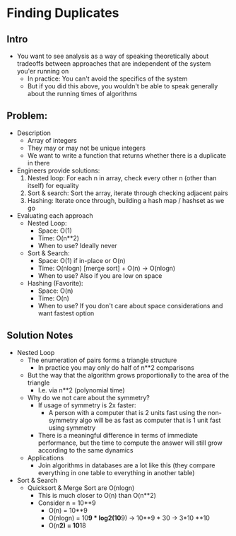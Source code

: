 # Finding Duplicates
## Intro
- You want to see analysis as a way of speaking theoretically about tradeoffs between approaches that are independent of the system you'er running on
    - In practice: You can't avoid the specifics of the system
    - But if you did this above, you wouldn't be able to speak generally about the running times of algorithms


## Problem: 
- Description
    - Array of integers
    - They may or may not be unique integers
    - We want to write a function that returns whether there is a duplicate in there
- Engineers provide solutions:
    1. Nested loop: For each n in array, check every other n (other than itself) for equality
    2. Sort & search: Sort the array, iterate through checking adjacent pairs
    3. Hashing: Iterate once through, building a hash map / hashset as we go
- Evaluating each approach
    - Nested Loop:
        - Space: O(1)
        - Time: O(n**2)
        - When to use? Ideally never
    - Sort & Search:
        - Space: O(1) if in-place or O(n)
        - Time: O(nlogn) [merge sort] + O(n) -> O(nlogn)
        - When to use? Also if you are low on space
    - Hashing (Favorite):
        - Space: O(n)
        - Time: O(n) 
        - When to use? If you don't care about space considerations and want fastest option


## Solution Notes
- Nested Loop   
    - The enumeration of pairs forms a triangle structure
        - In practice you may only do half of n**2 comparisons
    - But the way that the algorithm grows proportionally to the area of the triangle
        - I.e. via n**2 (polynomial time)
    - Why do we not care about the symmetry?
        - If usage of symmetry is 2x faster:
            - A person with a computer that is 2 units fast using the non-symmetry algo will be as fast as computer that is 1 unit fast using symmetry
        - There is a meaningful difference in terms of immediate performance, but the time to compute the answer will still grow according to the same dynamics
    - Applications  
        - Join algorithms in databases are a lot like this (they compare everything in one table to everything in another table)
- Sort & Search
    - Quicksort & Merge Sort are O(nlogn)
        - This is much closer to O(n) than O(n**2)
        - Consider n = 10**9
            - O(n) = 10**9
            - O(nlogn) = 10**9 * log2(10**9) -> 10**9 * 30 -> 3*10 **10
            - O(n**2) = 10**18
